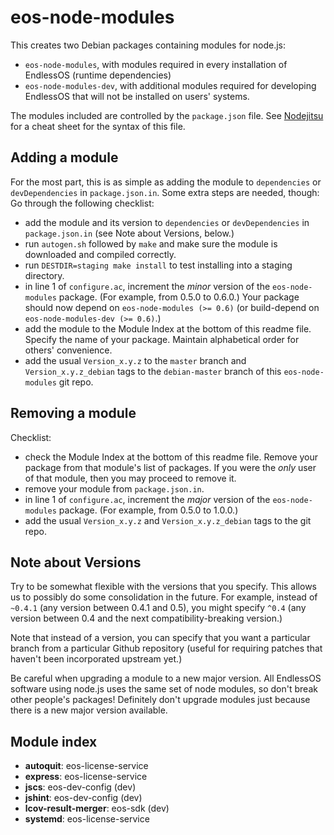 eos-node-modules
================
This creates two Debian packages containing modules for node.js:

- `eos-node-modules`, with modules required in every installation of EndlessOS (runtime dependencies)
- `eos-node-modules-dev`, with additional modules required for developing EndlessOS that will not be installed on users' systems.

The modules included are controlled by the `package.json` file. See [Nodejitsu](http://package.json.nodejitsu.com/) for a cheat sheet for the syntax of this file.

Adding a module
---------------
For the most part, this is as simple as adding the module to `dependencies` or `devDependencies` in `package.json.in`. Some extra steps are needed, though:
Go through the following checklist:

- add the module and its version to `dependencies` or `devDependencies` in `package.json.in` (see Note about Versions, below.)
- run `autogen.sh` followed by `make` and make sure the module is downloaded and compiled correctly.
- run `DESTDIR=staging make install` to test installing into a staging directory.
- in line 1 of `configure.ac`, increment the *minor* version of the `eos-node-modules` package. (For example, from 0.5.0 to 0.6.0.) Your package should now depend on `eos-node-modules (>= 0.6)` (or build-depend on `eos-node-modules-dev (>= 0.6)`.)
- add the module to the Module Index at the bottom of this readme file. Specify the name of your package. Maintain alphabetical order for others' convenience.
- add the usual `Version_x.y.z` to the `master` branch and `Version_x.y.z_debian` tags to the `debian-master` branch of this `eos-node-modules` git repo.

Removing a module
-----------------
Checklist:

- check the Module Index at the bottom of this readme file. Remove your package from that module's list of packages. If you were the *only* user of that module, then you may proceed to remove it.
- remove your module from `package.json.in`.
- in line 1 of `configure.ac`, increment the *major* version of the `eos-node-modules` package. (For example, from 0.5.0 to 1.0.0.)
- add the usual `Version_x.y.z` and `Version_x.y.z_debian` tags to the git repo.

Note about Versions
-------------------
Try to be somewhat flexible with the versions that you specify.
This allows us to possibly do some consolidation in the future.
For example, instead of `~0.4.1` (any version between 0.4.1 and 0.5), you might specify `^0.4` (any version between 0.4 and the next compatibility-breaking version.)

Note that instead of a version, you can specify that you want a particular branch from a particular Github repository (useful for requiring patches that haven't been incorporated upstream yet.)

Be careful when upgrading a module to a new major version.
All EndlessOS software using node.js uses the same set of node modules, so don't break other people's packages!
Definitely don't upgrade modules just because there is a new major version available.

Module index
------------
- **autoquit**: eos-license-service
- **express**: eos-license-service
- **jscs**: eos-dev-config (dev)
- **jshint**: eos-dev-config (dev)
- **lcov-result-merger**: eos-sdk (dev)
- **systemd**: eos-license-service

